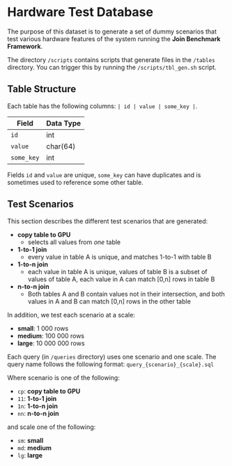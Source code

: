 # Hardware Test Database

The purpose of this dataset is to generate a set of dummy scenarios that test various hardware features of the system running the **Join Benchmark Framework**.

The directory `/scripts` contains scripts that generate files in the `/tables` directory. You can trigger this by running the `/scripts/tbl_gen.sh` script.

## Table Structure

Each table has the following columns: `| id | value | some_key |`.

| Field      | Data Type |
| ---------- | --------- |
| `id`       | int       |
| `value`    | char(64)  |
| `some_key` | int       |

Fields `id` and `value` are unique, `some_key` can have duplicates and is sometimes used to reference some other table.

## Test Scenarios

This section describes the different test scenarios that are generated:

- **copy table to GPU**
  - selects all values from *one* table
- **1-to-1 join**
  - every value in table A is unique, and matches 1-to-1 with table B
- **1-to-n join**
  - each value in table A is unique, values of table B is a subset of values of table A, each value in A can match [0,n] rows in table B
- **n-to-n join**
  - Both tables A and B contain values not in their intersection, and both values in A and B can match [0,n] rows in the other table

In addition, we test each scenario at a scale:

- **small**: 1 000 rows
- **medium**: 100 000 rows
- **large**: 10 000 000 rows

Each query (in `/queries` directory) uses one scenario and one scale. The query name follows the following format: `query_{scenario}_{scale}.sql`

Where scenario is one of the following:

- `cp`: **copy table to GPU**
- `11`: **1-to-1 join**
- `1n`: **1-to-n join**
- `nn`: **n-to-n join**

and scale one of the following:

- `sm`: **small**
- `md`: **medium**
- `lg`: **large**
